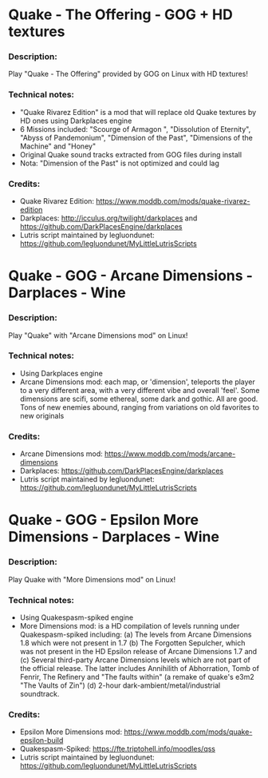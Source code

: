 # Quake - The Offering - GOG + HD textures
### Description:
Play "Quake - The Offering" provided by GOG on Linux with HD textures!
### Technical notes:
- "Quake Rivarez Edition" is a mod that will replace old Quake textures by HD ones using Darkplaces engine
- 6 Missions included: "Scourge of Armagon ", "Dissolution of Eternity", "Abyss of Pandemonium", "Dimension of the Past", "Dimensions of the Machine" and "Honey"
- Original Quake sound tracks extracted from GOG files during install
- Nota: "Dimension of the Past" is not optimized and could lag
### Credits:
- Quake Rivarez Edition: https://www.moddb.com/mods/quake-rivarez-edition
- Darkplaces: http://icculus.org/twilight/darkplaces and https://github.com/DarkPlacesEngine/darkplaces
- Lutris script maintained by legluondunet: https://github.com/legluondunet/MyLittleLutrisScripts


# Quake - GOG - Arcane Dimensions - Darplaces - Wine
### Description:
Play "Quake" with "Arcane Dimensions mod" on Linux!
### Technical notes:
- Using Darkplaces engine
-  Arcane Dimensions mod: each map, or 'dimension', teleports the player to a very different area, with a very different vibe and overall 'feel'. Some dimensions are scifi, some ethereal, some dark and gothic. All are good. Tons of new enemies abound, ranging from variations on old favorites to new originals
### Credits:
- Arcane Dimensions mod: https://www.moddb.com/mods/arcane-dimensions
- Darkplaces: https://github.com/DarkPlacesEngine/darkplaces
- Lutris script maintained by legluondunet: https://github.com/legluondunet/MyLittleLutrisScripts


# Quake - GOG - Epsilon More Dimensions - Darplaces - Wine
### Description:
Play Quake with "More Dimensions mod" on Linux!
### Technical notes:
- Using Quakespasm-spiked engine
- More Dimensions mod: is a HD compilation of levels running under Quakespasm-spiked including: (a) The levels from Arcane Dimensions 1.8 which were not present in 1.7 (b) The Forgotten Sepulcher, which was not present in the HD Epsilon release of Arcane Dimensions 1.7 and (c) Several third-party Arcane Dimensions levels which are not part of the official release. The latter includes Annihilith of Abhorration, Tomb of Fenrir, The Refinery and "The faults within" (a remake of quake's e3m2 "The Vaults of Zin") (d) 2-hour dark-ambient/metal/industrial soundtrack.
### Credits:
- Epsilon More Dimensions mod: https://www.moddb.com/mods/quake-epsilon-build
- Quakespasm-Spiked: https://fte.triptohell.info/moodles/qss
- Lutris script maintained by legluondunet: https://github.com/legluondunet/MyLittleLutrisScripts
